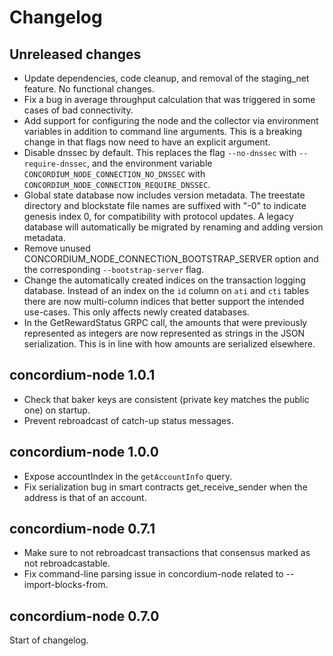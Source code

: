 # Changelog

## Unreleased changes

- Update dependencies, code cleanup, and removal of the staging_net feature. No functional changes.
- Fix a bug in average throughput calculation that was triggered in some cases
  of bad connectivity.
- Add support for configuring the node and the collector via environment
  variables in addition to command line arguments. This is a breaking change in
  that flags now need to have an explicit argument.
- Disable dnssec by default. This replaces the flag `--no-dnssec` with
  `--require-dnssec`, and the environment variable
  `CONCORDIUM_NODE_CONNECTION_NO_DNSSEC` with `CONCORDIUM_NODE_CONNECTION_REQUIRE_DNSSEC`.
- Global state database now includes version metadata. The treestate directory and blockstate file
  names are suffixed with "-0" to indicate genesis index 0, for compatibility with protocol updates.
  A legacy database will automatically be migrated by renaming and adding version metadata.
- Remove unused CONCORDIUM_NODE_CONNECTION_BOOTSTRAP_SERVER option and the
  corresponding `--bootstrap-server` flag.
- Change the automatically created indices on the transaction logging database.
  Instead of an index on the `id` column on `ati` and `cti` tables there are now
  multi-column indices that better support the intended use-cases. This only
  affects newly created databases.
- In the GetRewardStatus GRPC call, the amounts that were previously represented as integers are now
  represented as strings in the JSON serialization. This is in line with how amounts are serialized
  elsewhere.

## concordium-node 1.0.1

- Check that baker keys are consistent (private key matches the public one) on startup.
- Prevent rebroadcast of catch-up status messages.

## concordium-node 1.0.0

- Expose accountIndex in the `getAccountInfo` query.
- Fix serialization bug in smart contracts get_receive_sender when the address
  is that of an account.

## concordium-node 0.7.1

- Make sure to not rebroadcast transactions that consensus marked as not
  rebroadcastable.
- Fix command-line parsing issue in concordium-node related to --import-blocks-from.

## concordium-node 0.7.0

Start of changelog.
